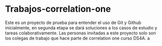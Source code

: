 # Trabajos-correlation-one
Este es un proyecto de prueba para entender el uso de Git y Github inicialmente, en segunda etapa se dará soluciones a los casos de estudio y tareas colaborativamente.
Las personas invitadas a este proyecto solo son los colegas de trabajo que hace parte de correlation one curso DS4A.
a
